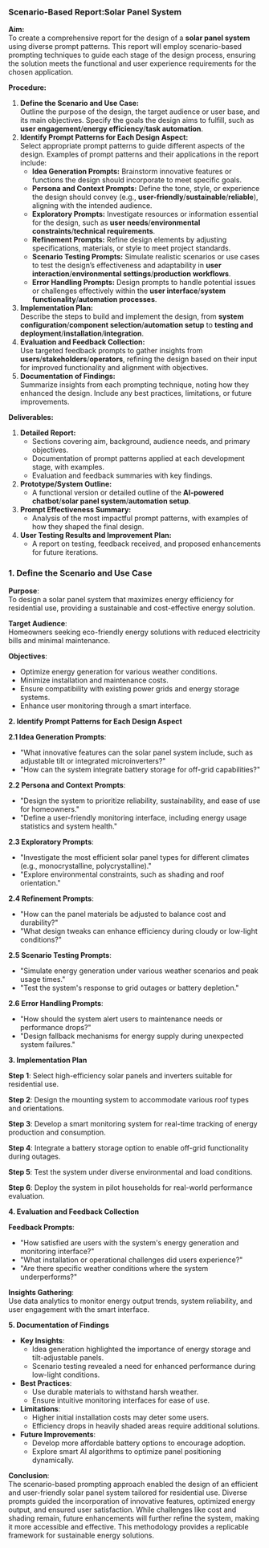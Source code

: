 ### **Scenario-Based Report:Solar Panel System**

**Aim:**  
To create a comprehensive report for the design of a **solar panel system** using diverse prompt patterns. This report will employ scenario-based prompting techniques to guide each stage of the design process, ensuring the solution meets the functional and user experience requirements for the chosen application.

**Procedure:**

1. **Define the Scenario and Use Case:**  
   Outline the purpose of the design, the target audience or user base, and its main objectives. Specify the goals the design aims to fulfill, such as **user engagement**/**energy efficiency**/**task automation**.  
2. **Identify Prompt Patterns for Each Design Aspect:**  
   Select appropriate prompt patterns to guide different aspects of the design. Examples of prompt patterns and their applications in the report include:  
   * **Idea Generation Prompts:** Brainstorm innovative features or functions the design should incorporate to meet specific goals.  
   * **Persona and Context Prompts:** Define the tone, style, or experience the design should convey (e.g., **user-friendly**/**sustainable**/**reliable**), aligning with the intended audience.  
   * **Exploratory Prompts:** Investigate resources or information essential for the design, such as **user needs**/**environmental constraints**/**technical requirements**.  
   * **Refinement Prompts:** Refine design elements by adjusting specifications, materials, or style to meet project standards.  
   * **Scenario Testing Prompts:** Simulate realistic scenarios or use cases to test the design’s effectiveness and adaptability in **user interaction**/**environmental settings**/**production workflows**.  
   * **Error Handling Prompts:** Design prompts to handle potential issues or challenges effectively within the **user interface**/**system functionality**/**automation processes**.  
3. **Implementation Plan:**  
   Describe the steps to build and implement the design, from **system configuration**/**component selection**/**automation setup** to **testing and deployment**/**installation**/**integration**.  
4. **Evaluation and Feedback Collection:**  
   Use targeted feedback prompts to gather insights from **users**/**stakeholders**/**operators**, refining the design based on their input for improved functionality and alignment with objectives.  
5. **Documentation of Findings:**  
   Summarize insights from each prompting technique, noting how they enhanced the design. Include any best practices, limitations, or future improvements.

**Deliverables:**

1. **Detailed Report:**  
   * Sections covering aim, background, audience needs, and primary objectives.  
   * Documentation of prompt patterns applied at each development stage, with examples.  
   * Evaluation and feedback summaries with key findings.  
2. **Prototype/System Outline:**  
   * A functional version or detailed outline of the **AI-powered chatbot**/**solar panel system**/**automation setup**.  
3. **Prompt Effectiveness Summary:**  
   * Analysis of the most impactful prompt patterns, with examples of how they shaped the final design.  
4. **User Testing Results and Improvement Plan:**  
   * A report on testing, feedback received, and proposed enhancements for future iterations.

### **1\. Define the Scenario and Use Case**

**Purpose**:  
To design a solar panel system that maximizes energy efficiency for residential use, providing a sustainable and cost-effective energy solution.

**Target Audience**:  
Homeowners seeking eco-friendly energy solutions with reduced electricity bills and minimal maintenance.

**Objectives**:

* Optimize energy generation for various weather conditions.  
* Minimize installation and maintenance costs.  
* Ensure compatibility with existing power grids and energy storage systems.  
* Enhance user monitoring through a smart interface.

**2\. Identify Prompt Patterns for Each Design Aspect**

**2.1 Idea Generation Prompts**:

* "What innovative features can the solar panel system include, such as adjustable tilt or integrated microinverters?"  
* "How can the system integrate battery storage for off-grid capabilities?"

**2.2 Persona and Context Prompts**:

* "Design the system to prioritize reliability, sustainability, and ease of use for homeowners."  
* "Define a user-friendly monitoring interface, including energy usage statistics and system health."

**2.3 Exploratory Prompts**:

* "Investigate the most efficient solar panel types for different climates (e.g., monocrystalline, polycrystalline)."  
* "Explore environmental constraints, such as shading and roof orientation."

**2.4 Refinement Prompts**:

* "How can the panel materials be adjusted to balance cost and durability?"  
* "What design tweaks can enhance efficiency during cloudy or low-light conditions?"

**2.5 Scenario Testing Prompts**:

* "Simulate energy generation under various weather scenarios and peak usage times."  
* "Test the system's response to grid outages or battery depletion."

**2.6 Error Handling Prompts**:

* "How should the system alert users to maintenance needs or performance drops?"  
* "Design fallback mechanisms for energy supply during unexpected system failures."

**3\. Implementation Plan**

**Step 1**: Select high-efficiency solar panels and inverters suitable for residential use.

**Step 2**: Design the mounting system to accommodate various roof types and orientations.

**Step 3**: Develop a smart monitoring system for real-time tracking of energy production and consumption.

**Step 4**: Integrate a battery storage option to enable off-grid functionality during outages.

**Step 5**: Test the system under diverse environmental and load conditions.

**Step 6**: Deploy the system in pilot households for real-world performance evaluation.

**4\. Evaluation and Feedback Collection**

**Feedback Prompts**:

* "How satisfied are users with the system's energy generation and monitoring interface?"  
* "What installation or operational challenges did users experience?"  
* "Are there specific weather conditions where the system underperforms?"

**Insights Gathering**:  
Use data analytics to monitor energy output trends, system reliability, and user engagement with the smart interface.

**5\. Documentation of Findings**

* **Key Insights**:  
  * Idea generation highlighted the importance of energy storage and tilt-adjustable panels.  
  * Scenario testing revealed a need for enhanced performance during low-light conditions.  
* **Best Practices**:  
  * Use durable materials to withstand harsh weather.  
  * Ensure intuitive monitoring interfaces for ease of use.  
* **Limitations**:  
  * Higher initial installation costs may deter some users.  
  * Efficiency drops in heavily shaded areas require additional solutions.  
* **Future Improvements**:  
  * Develop more affordable battery options to encourage adoption.  
  * Explore smart AI algorithms to optimize panel positioning dynamically.

**Conclusion**:  
The scenario-based prompting approach enabled the design of an efficient and user-friendly solar panel system tailored for residential use. Diverse prompts guided the incorporation of innovative features, optimized energy output, and ensured user satisfaction. While challenges like cost and shading remain, future enhancements will further refine the system, making it more accessible and effective. This methodology provides a replicable framework for sustainable energy solutions.  
